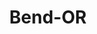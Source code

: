 ---
title: Bend-OR
slug: bend-or
f_state:
- cms/state/oregon.md
f_locations:
- cms/payday-loan/approved-payroll-advance-4759.md
- cms/payday-loan/approved-payroll-advance-4760.md
- cms/payday-loan/approved-payroll-advance-4763.md
- cms/payday-loan/check-cash-north-west-10549.md
- cms/payday-loan/check-cash-north-west-10561.md
- cms/payday-loan/check-cash-north-west-10573.md
- cms/payday-loan/check-cash-north-west-10574.md
- cms/payday-loan/check-into-cash-12378.md
- cms/payday-loan/ship-n-check-26370.md
- cms/payday-loan/us-title-loans-28356.md
updated-on: '2024-05-30T13:41:28.615Z'
created-on: '2024-05-30T13:41:28.615Z'
published-on: '2024-05-30T13:54:32.469Z'
f_city: Bend
layout: '[city].html'
tags: city
---